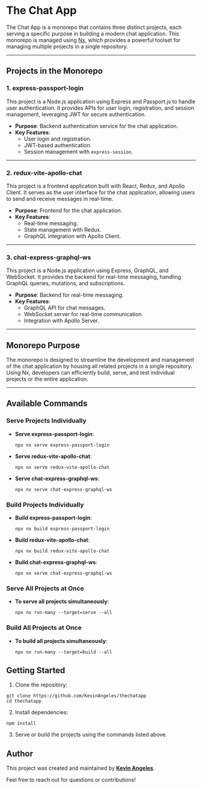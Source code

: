 # The Chat App

The Chat App is a monorepo that contains three distinct projects, each serving a specific purpose in building a modern chat application. This monorepo is managed using [Nx](https://nx.dev/), which provides a powerful toolset for managing multiple projects in a single repository.

---

## Projects in the Monorepo

### 1. **express-passport-login**
This project is a Node.js application using Express and Passport.js to handle user authentication. It provides APIs for user login, registration, and session management, leveraging JWT for secure authentication.

- **Purpose**: Backend authentication service for the chat application.
- **Key Features**:
  - User login and registration.
  - JWT-based authentication.
  - Session management with `express-session`.

---

### 2. **redux-vite-apollo-chat**
This project is a frontend application built with React, Redux, and Apollo Client. It serves as the user interface for the chat application, allowing users to send and receive messages in real-time.

- **Purpose**: Frontend for the chat application.
- **Key Features**:
  - Real-time messaging.
  - State management with Redux.
  - GraphQL integration with Apollo Client.

---

### 3. **chat-express-graphql-ws**
This project is a Node.js application using Express, GraphQL, and WebSocket. It provides the backend for real-time messaging, handling GraphQL queries, mutations, and subscriptions.

- **Purpose**: Backend for real-time messaging.
- **Key Features**:
  - GraphQL API for chat messages.
  - WebSocket server for real-time communication.
  - Integration with Apollo Server.

---

## Monorepo Purpose
The monorepo is designed to streamline the development and management of the chat application by housing all related projects in a single repository. Using Nx, developers can efficiently build, serve, and test individual projects or the entire application.

---

## Available Commands

### Serve Projects Individually
- **Serve express-passport-login**:
  ```
  npx nx serve express-passport-login
  ```
- **Serve redux-vite-apollo-chat**:
  ```
  npx nx serve redux-vite-apollo-chat
  ```
- **Serve chat-express-graphql-ws**:
  ```
  npx nx serve chat-express-graphql-ws
  ```

### Build Projects Individually
- **Build express-passport-login**:
  ```
  npx nx build express-passport-login
  ```
- **Build redux-vite-apollo-chat**:
  ```
  npx nx build redux-vite-apollo-chat
  ```
- **Build chat-express-graphql-ws**:
  ```
  npx nx serve chat-express-graphql-ws
  ```
  
### Serve All Projects at Once
- **To serve all projects simultaneously**:
  ```
  npx nx run-many --target=serve --all
  ```

### Build All Projects at Once
- **To build all projects simultaneously**:
  ```
  npx nx run-many --target=build --all
  ```

## Getting Started
1. Clone the repository:
  ```
  git clone https://github.com/KevinAngeles/thechatapp
  cd thechatapp
  ```

2. Install dependencies:
  ```
  npm install
  ```

3. Serve or build the projects using the commands listed above.

## Author
This project was created and maintained by [**Kevin Angeles**](https://www.kevinangeles.com/).

Feel free to reach out for questions or contributions!